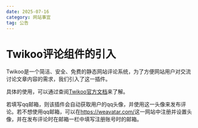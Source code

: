 ```yaml
---
date: 2025-07-16
category: 网站事宜
tag: 公告
---
```


# Twikoo评论组件的引入

Twikoo是一个简洁、安全、免费的静态网站评论系统，为了方便网站用户对交流讨论文章内容的需求，我们引入了这一插件。

具体的使用，可以通过查阅[Twikoo官方文档](https://twikoo.js.org/intro.html)来了解。

若填写qq邮箱，则该插件会自动获取用户的qq头像，并使用这一头像来发布评论。若不想使用qq邮箱，可以在<https://weavatar.com/>这一网站中注册并设置头像，并在发布评论时在邮箱一栏中填写注册账号时的邮箱。
